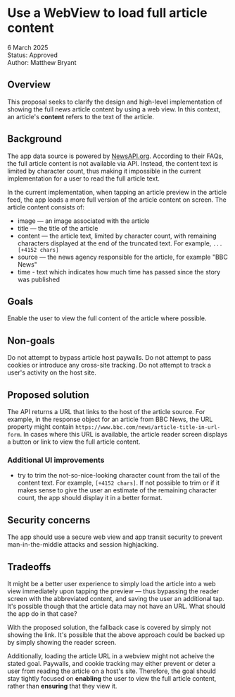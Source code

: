 # Use a WebView to load full article content
6 March 2025  
Status: Approved  
Author: Matthew Bryant

## Overview
This proposal seeks to clarify the design and high-level implementation of showing the full news article content by using a web view. In this context, an article's **content** refers to the text of the article.

## Background
The app data source is powered by [NewsAPI.org](https://newsapi.org/). According to their FAQs, the full article content is not available via API. Instead, the content text is limited by character count, thus making it impossible in the current implementation for a user to read the full article text.

In the current implementation, when tapping an article preview in the article feed, the app loads a more full version of the article content on screen. The article content consists of:
- image — an image associated with the article
- title — the title of the article
- content — the article text, limited by character count, with remaining characters displayed at the end of the truncated text. For example, `...[+4152 chars]`
- source — the news agency responsible for the article, for example "BBC News"
- time - text which indicates how much time has passed since the story was published

## Goals
Enable the user to view the full content of the article where possible.

## Non-goals
Do not attempt to bypass article host paywalls. Do not attempt to pass cookies or introduce any cross-site tracking. Do not attempt to track a user's activity on the host site.

## Proposed solution
The API returns a URL that links to the host of the article source. For example, in the response object for an article from BBC News, the URL property might contain `https://www.bbc.com/news/article-title-in-url-form`. In cases where this URL is available, the article reader screen displays a button or link to view the full article content. 

### Additional UI improvements
- try to trim the not-so-nice-looking character count from the tail of the content text. For example, `[+4152 chars]`. If not possible to trim or if it makes sense to give the user an estimate of the remaining character count, the app should display it in a better format.


## Security concerns
The app should use a secure web view and app transit security to prevent man-in-the-middle attacks and session highjacking.

## Tradeoffs
It might be a better user experience to simply load the article into a web view immediately upon tapping the preview — thus bypassing the reader screen with the abbreviated content, and saving the user an additional tap. It's possible though that the article data may not have an URL. What should the app do in that case?

With the proposed solution, the fallback case is covered by simply not showing the link. It's possible that the above approach could be backed up by simply showing the reader screen.

Additionally, loading the article URL in a webview might not acheive the stated goal. Paywalls, and cookie tracking may either prevent or deter a user from reading the article on a host's site. Therefore, the goal should stay tightly focused on **enabling** the user to view the full article content, rather than **ensuring** that they view it.